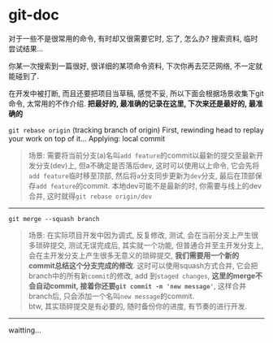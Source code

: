 # git-doc

对于一些不是很常用的命令, 有时却又很需要它时, 忘了, 怎么办? 搜索资料, 临时尝试结果...

你某一次搜索到一篇很好, 很详细的某项命令资料, 下次你再去茫茫网络, 不一定就能碰到了.

在开发中被打断, 而且还要把项目当草稿, 感觉不妥, 所以下面会根据场景收集下git命令, 太常用的不作介绍. **把最好的, 最准确的记录在这里, 下次来还是最好的, 最准确的**

`git rebase origin` (tracking branch of origin) First, rewinding head to replay your work on top of it...
Applying: local commit

> 场景: 需要将当前分支(a)名叫`add feature`的commit以最新的提交至最新开发分支(dev)上, 但a不确定是否落后dev, 这时可以使用以上命令, 它会先将`add feature`临时移至顶部, 然后将`a`分支同步更新为`dev`分支, 最后在顶部保存`add feature`的commit. 本地dev可能不是最新的时, 你需要与线上的dev合并, 这时就得`git rebase origin/dev`
---
`git merge --squash branch`

> 场景: 在实际项目开发中因为调式, 反复修改, 测试, 会在当前分支上产生很多琐碎提交, 测试无误完成后, 其实就一个功能, 但普通合并至主开发分支上,会在主开发分支上产生很多无意义的琐碎提交, **我们需要用一个新的commit总结这个分支完成的修改**. 这时可以使用squash方式合并, 它会把branch中的所有新`commit`的修改, add 到`staged changes`, **这里的merge不会自动commit, 接着你还要`git commit -m 'new message'`**, 这样合并branch后, 只会添加一个名叫`new message`的commit.  
btw, 其实琐碎提交是有必要的, 随时备份你的进度, 有节奏的进行开发.
---
waitting...

